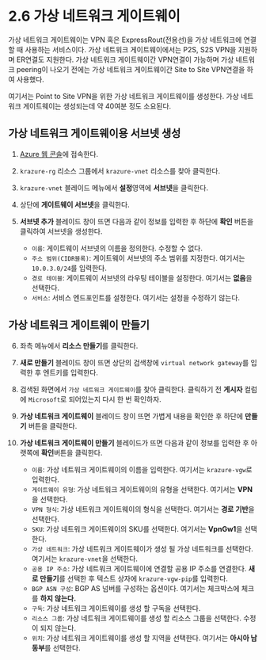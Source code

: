 # 2.6 가상 네트워크 게이트웨이
가상 네트워크 게이트웨이는 VPN 혹은 ExpressRout(전용선)을 가상 네트워크에 연결할 때 사용하는 서비스이다. 가상 네트워크 게이트웨이에서는 P2S, S2S VPN을 지원하며 ER연결도 지원한다. 가상 네트워크 게이트웨이간 VPN연결이 가능하며 가상 네트워크 peering이 나오기 전에는 가상 네트워크 게이트웨이간 Site to Site VPN연결을 하여 사용했다.

여기서는 Point to Site VPN을 위한 가상 네트워크 게이트웨이를 생성한다. 가상 네트워크 게이트웨이는 생성되는데 약 40여분 정도 소요된다.

## 가상 네트워크 게이트웨이용 서브넷 생성
1. [Azure 웹 콘솔](https://portal.azure.com)에 접속한다.

2. `krazure-rg` 리소스 그룹에서 `krazure-vnet` 리소스를 찾아 클릭한다.

3. `krazure-vnet` 블레이드 메뉴에서 **설정**영역에 **서브넷**을 클릭한다.

4. 상단에 **게이트웨이 서브넷**을 클릭한다.

5. **서브넷 추가** 블레이드 창이 뜨면 다음과 같이 정보를 입력한 후 하단에 **확인** 버튼을 클릭하여 서브넷을 생성한다.
    - `이름`: 게이트웨이 서브넷의 이름을 정의한다. 수정할 수 없다.
    - `주소 범위(CIDR블록)`: 게이트웨이 서브넷의 주소 범위를 지정한다. 여기서는 `10.0.3.0/24`를 입력한다.
    - `경로 테이블`: 게이트웨이 서브넷의 라우팅 테이블을 설정한다. 여기서는 **없음**을 선택한다.
    - `서비스`: 서비스 엔드포인트를 설정한다. 여기서는 설정을 수정하기 않는다.

## 가상 네트워크 게이트웨이 만들기
6. 좌측 메뉴에서 **리소스 만들기**를 클릭한다.

7. **새로 만들기** 블레이드 창이 뜨면 상단의 검색창에 `virtual network gateway`를 입력한 후 엔트키를 입력한다.

4. 검색된 화면에서 `가상 네트워크 게이트웨이`를 찾아 클릭한다. 클릭하기 전 **게시자** 컬럼에 `Microsoft`로 되어있는지 다시 한 번 확인하자.

5. **가상 네트워크 게이트웨이** 블레이드 창이 뜨면 가볍게 내용을 확인한 후 하단에 **만들기** 버튼을 클릭한다.

6. **가상 네트워크 게이트웨이 만들기** 블레이드가 뜨면 다음과 같이 정보를 입력한 후 아랫쪽에 **확인**버튼을 클릭한다.
    - `이름`: 가상 네트워크 게이트웨이의 이름을 입력한다. 여기서는 `krazure-vgw`로 입력한다.
    - `게이트웨이 유형`: 가상 네트워크 게이트웨이의 유형을 선택한다. 여기서는 **VPN**을 선택한다.
    - `VPN 형식`: 가상 네트워크 게이트웨이의 형식을 선택한다. 여기서는 **경로 기반**을 선택한다.
    - `SKU`: 가상 네트워크 게이트웨이의 SKU를 선택한다. 여기서는 **VpnGw1**을 선택한다.
    - `가상 네트워크`: 가상 네트워크 게이트웨이가 생성 될 가상 네트워크를 선택한다. 여기서는 `krazure-vnet`을 선택한다.
    - `공용 IP 주소`: 가상 네트워크 게이트웨이에 연결할 공용 IP 주소를 연결한다. **새로 만들기**를 선택한 후 텍스트 상자에 `krazure-vgw-pip`를 입력한다.
    - `BGP ASN 구성`: BGP AS 넘버를 구성하는 옵션이다. 여기서는 체크박스에 체크를 **하지 않는다.**
    - `구독`: 가상 네트워크 게이트웨이를 생성 할 구독을 선택한다.
    - `리소스 그룹`: 가상 네트워크 게이트웨이를 생성 할 리소스 그룹을 선택한다. 수정이 되지 않는다.
    - `위치`: 가상 네트워크 게이트웨이를 생성 할 지역을 선택한다. 여기서는 **아시아 남동부**를 선택한다.
